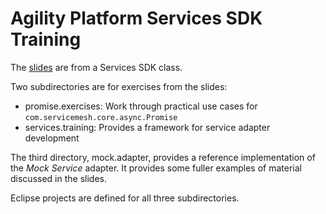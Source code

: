 # Agility Platform Services SDK Training

The [slides](https://github.com/csc/agility-platform-services-sdk-reference-info/blob/master/training/AgilityPlatformServicesSDK.pptx) are from a Services SDK class.

Two subdirectories are for exercises from the slides:
* promise.exercises: Work through practical use cases for `com.servicemesh.core.async.Promise`
* services.training: Provides a framework for service adapter development

The third directory, mock.adapter, provides a reference implementation of the *Mock Service* adapter. It provides some fuller examples of material discussed in the slides.

Eclipse projects are defined for all three subdirectories.
